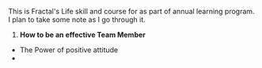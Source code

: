This is Fractal's Life skill and course for as part of annual learning program. I plan to take some note as I go through it.

1. **How to be an effective Team Member**
  * The Power of positive attitude
  * 
